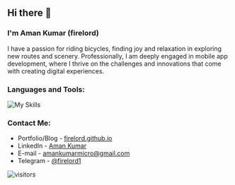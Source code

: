 ## Hi there 👋
### I'm **Aman Kumar** (firelord)

I have a passion for riding bicycles, finding joy and relaxation in exploring new routes and scenery. Professionally, I am deeply engaged in mobile app development, where I thrive on the challenges and innovations that come with creating digital experiences. 

### Languages and Tools:
![My Skills](https://skillicons.dev/icons?i=swift,kotlin,androidstudio,apple,py,firebase,mongodb,mysql,postman,vscode,figma,bootstrap,html,css,jenkins)

### Contact Me:
- Portfolio/Blog - [firelord.github.io](https://firelord.github.io/)
- LinkedIn - [Aman Kumar](https://www.linkedin.com/in/amankumar035/)
- E-mail - [amankumarmicro@gmail.com](mailto:amankumarmicro@gmail.com?Subject=Hello)
- Telegram - [@firelord1](https://t.me/firelord1)

![visitors](https://visitor-badge.laobi.icu/badge?page_id=firelord.firelord)
